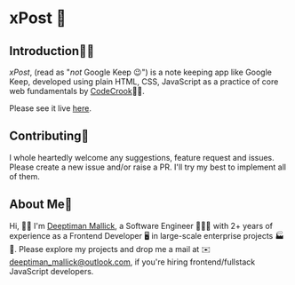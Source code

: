 # xPost 🔖

## Introduction🙋‍♂️
*xPost*, (read as "_not_ Google Keep 😉") is a note keeping app like Google Keep, developed using plain HTML, CSS, JavaScript as a practice of core web fundamentals by [CodeCrook](https://codecrook.dev)👨‍💻.

Please see it live [here](https://codecrook.dev).

## Contributing🤝
I whole heartedly welcome any suggestions, feature request and issues. Please create a new issue and/or raise a PR. I'll try my best to implement all of them.


## About Me🤴
Hi, 🙋‍♂️
I'm [Deeptiman Mallick](https://www.linkedin.com/in/codecrook/), a Software Engineer 🧑🏻‍💻 with 2+ years of experience as a Frontend Developer 🖥 in large-scale enterprise projects 🏭🚀. 
Please explore my projects and drop me a mail at ✉️ [deeptiman_mallick@outlook.com](mailto:deeptiman_mallick@outlook.com), if you're hiring frontend/fullstack JavaScript developers.



